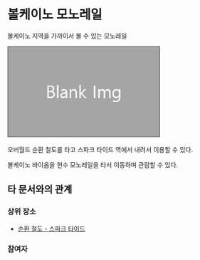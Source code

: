 # 볼케이노 모노레일


볼케이노 지역을 가까이서 볼 수 있는 모노레일

![asdf](../../asset/blank_img.jpg)

오버월드 순환 철도를 타고 스파크 타이드 역에서 내려서 이용할 수 있다.

볼케이노 바이옴을 현수 모노레일을 타서 이동하며 관람할 수 있다.

## 타 문서와의 관계
### 상위 장소
<!-- tag_source_open:link_list:child_spot -->
- [순환 철도 - 스파크 타이드](ocr_spark_tide.md)
<!-- tag_close -->

<!-- ### 하위 장소 목록 -->
<!-- tag_target_open:reverse_link_list:child_spot -->
<!-- tag_arg:preset:spots_inside -->
<!-- tag_close -->


<!-- 보유 시설 목록 -->
<!-- tag_target_open:reverse_link_list:building_spot -->
<!-- tag_arg:preset:systems_inside -->
<!-- tag_close -->

### 참여자
<!-- tag_source_open:link_list:member_contribute -->
<!-- tag_close-->